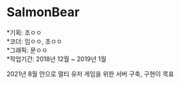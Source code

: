 SalmonBear
==
*기획: 조ㅇㅇ   
*코더: 임ㅇㅇ, 조ㅇㅇ   
*그래픽: 문ㅇㅇ   
*작업기간: 2018년 12월 ~ 2019년 1월   

2021년 8월 안으로 멀티 유저 게임을 위한 서버 구축, 구현이 목표
